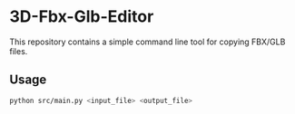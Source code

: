 # 3D-Fbx-Glb-Editor

This repository contains a simple command line tool for copying FBX/GLB files.

## Usage

```bash
python src/main.py <input_file> <output_file>
```
